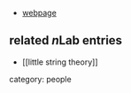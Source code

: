 
* [webpage](https://physics.uchicago.edu/page/david-kutasov)

## related $n$Lab entries

* [[little string theory]]

category: people